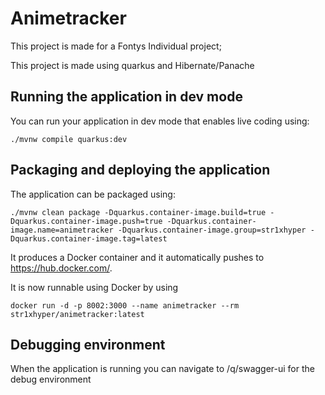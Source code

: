# Animetracker

This project is made for a Fontys Individual project;

This project is made using quarkus and Hibernate/Panache


## Running the application in dev mode

You can run your application in dev mode that enables live coding using:
```shell script
./mvnw compile quarkus:dev
```

## Packaging and deploying the application

The application can be packaged using:
```shell script
./mvnw clean package -Dquarkus.container-image.build=true -Dquarkus.container-image.push=true -Dquarkus.container-image.name=animetracker -Dquarkus.container-image.group=str1xhyper -Dquarkus.container-image.tag=latest
```
It produces a Docker container and it automatically pushes to https://hub.docker.com/.

It is now runnable using Docker by using
```shell script
docker run -d -p 8002:3000 --name animetracker --rm str1xhyper/animetracker:latest
```

## Debugging environment

When the application is running you can navigate to /q/swagger-ui for the debug environment
